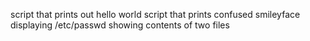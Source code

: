  script that prints out  hello world
script  that  prints  confused smileyface
displaying /etc/passwd
showing contents of two files

